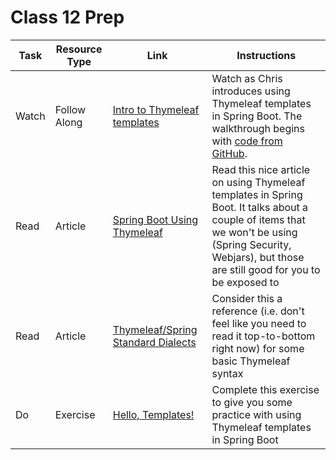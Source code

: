 # Class 12 Prep

Task | Resource Type | Link  | Instructions
--------------|------|------|-------------
Watch | Follow Along | [Intro to Thymeleaf templates][templates-walkthrough] | Watch as Chris introduces using Thymeleaf templates in Spring Boot. The walkthrough begins with [code from GitHub][gh-hello-spring].
Read | Article | [Spring Boot Using Thymeleaf][thymeleaf-article] | Read this nice article on using Thymeleaf templates in Spring Boot. It talks about a couple of items that we won't be using (Spring Security, Webjars), but those are still good for you to be exposed to
Read | Article | [Thymeleaf/Spring Standard Dialects][standard-dialect] | Consider this a reference (i.e. don't feel like you need to read it top-to-bottom right now) for some basic Thymeleaf syntax
Do | Exercise | [Hello, Templates!][hello-templates] | Complete this exercise to give you some practice with using Thymeleaf templates in Spring Boot

[templates-walkthrough]: https://www.youtube.com/watch?v=4-Mhrh3M0co
[thymeleaf-article]: https://springframework.guru/spring-boot-web-application-part-2-using-thymeleaf/
[hello-templates]: ../../materials/exercises/hello-templates/
[standard-dialect]: http://www.thymeleaf.org/doc/articles/standarddialect5minutes.html
[gh-hello-spring]: https://github.com/LaunchCodeEducation/hello-spring
